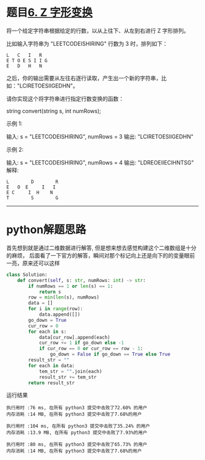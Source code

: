 # 题目[6. Z 字形变换](https://leetcode-cn.com/problems/zigzag-conversion/)

将一个给定字符串根据给定的行数，以从上往下、从左到右进行 Z 字形排列。

比如输入字符串为 "LEETCODEISHIRING" 行数为 3 时，排列如下：

```
L   C   I   R
E T O E S I I G
E   D   H   N
```

之后，你的输出需要从左往右逐行读取，产生出一个新的字符串，比如："LCIRETOESIIGEDHN"。

请你实现这个将字符串进行指定行数变换的函数：

string convert(string s, int numRows);

示例 1:

输入: s = "LEETCODEISHIRING", numRows = 3
输出: "LCIRETOESIIGEDHN"

示例 2:

输入: s = "LEETCODEISHIRING", numRows = 4
输出: "LDREOEIIECIHNTSG"
解释:

```
L        D        R
E   O  E     I   I
E C     I  H    N
T        S        G
```

*****

# python解题思路

首先想到就是通过二维数据进行解答, 但是想来想去感觉构建这个二维数组是十分的麻烦，
后面看了一下官方的解答，瞬间对那个标记向上还是向下的的变量眼前一亮，原来还可以这样

```python
class Solution:
    def convert(self, s: str, numRows: int) -> str:
        if numRows == 1 or len(s) == 1:
            return s
        row = min(len(s), numRows)
        data = []
        for i in range(row):
            data.append([])
        go_down = True
        cur_row = 0
        for each in s:   
            data[cur_row].append(each)
            cur_row += 1 if go_down else -1
            if cur_row == 0 or cur_row == row - 1:
                go_down = False if go_down == True else True
        result_str = ""
        for each in data:
            tem_str = "".join(each)
            result_str += tem_str
        return result_str
```

运行结果

```
执行用时 :76 ms, 在所有 python3 提交中击败了72.60% 的用户
内存消耗 :14 MB, 在所有 python3 提交中击败了7.68%的用户

执行用时 :104 ms, 在所有 python3 提交中击败了35.24% 的用户
内存消耗 :13.9 MB, 在所有 python3 提交中击败了7.93%的用户

执行用时 :80 ms, 在所有 python3 提交中击败了65.73% 的用户
内存消耗 :14 MB, 在所有 python3 提交中击败了7.68%的用户
```


